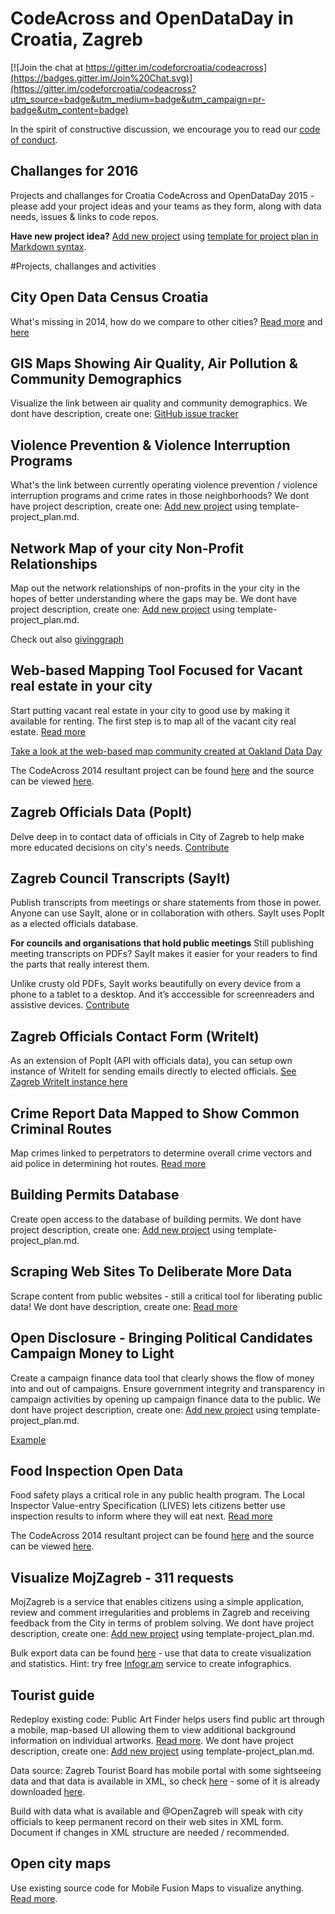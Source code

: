 CodeAcross and OpenDataDay in Croatia, Zagreb
====================================

[![Join the chat at https://gitter.im/codeforcroatia/codeacross](https://badges.gitter.im/Join%20Chat.svg)](https://gitter.im/codeforcroatia/codeacross?utm_source=badge&utm_medium=badge&utm_campaign=pr-badge&utm_content=badge)

In the spirit of constructive discussion, we encourage you to read our [code of conduct](https://github.com/codeforcroatia/codeofconduct).

## Challanges for 2016

Projects and challanges for Croatia CodeAcross and OpenDataDay 2015 - please add your project ideas and your teams as they form, along with data needs, issues & links to code repos.

**Have new project idea?** [Add new project](http://codeforcroatia.org/projects/create) using [template for project plan in Markdown syntax](template-project_plan.md).

#Projects, challanges and activities

City Open Data Census Croatia
---------------
What's missing in 2014, how do we compare to other cities? [Read more](/Ocjena-otvorenosti-gradova.md) and [here](http://codeforcroatia.org/projects/cenzus_otvorenih_podataka_hrvatskih_gradova)

GIS Maps Showing Air Quality, Air Pollution & Community Demographics
---------------
Visualize the link between air quality and community demographics. We dont have description, create one: [GitHub issue tracker](https://github.com/codeforcroatia/codeacross/issues/new)

Violence Prevention & Violence Interruption Programs
---------------
What's the link between currently operating violence prevention / violence interruption programs and crime rates in those neighborhoods? We dont have project description, create one: [Add new project](http://codeforcroatia.org/projects/create) using template-project_plan.md.

Network Map of your city Non-Profit Relationships
---------------
Map out the network relationships of non-profits in the your city in the hopes of better understanding where the gaps may be. We dont have project description, create one: [Add new project](http://codeforcroatia.org/projects/create) using template-project_plan.md.

Check out also [givinggraph](https://github.com/dssg/givinggraph)

Web-based Mapping Tool Focused for Vacant real estate in your city
---------------
Start putting vacant real estate in your city to good use by making it available for renting. The first step is to map all of the vacant city real estate. [Read more](/Otvorena-imovina.md) 

[Take a look at the web-based map community created at Oakland Data Day](https://github.com/map-communities/old-oakland-vacant-lots)

The CodeAcross 2014 resultant project can be found [here](http://zagreb.codeforcroatia.org/otvorene-karte/imovina-zagreb-2011.html) and the source can be viewed [here](https://github.com/openzagreb/otvorene-karte/).

Zagreb Officials Data (PopIt)
---------------
Delve deep in to contact data of officials in City of Zagreb to help make more educated decisions on city's needs. [Contribute](https://zagreb.popit.mysociety.org)

Zagreb Council Transcripts (SayIt)
---------------
Publish transcripts from meetings or share statements from those in power. Anyone can use SayIt, alone or in collaboration with others. SayIt uses PopIt as a elected officials database.

**For councils and organisations that hold public meetings**
Still publishing meeting transcripts on PDFs? SayIt makes it easier for your readers to find the parts that really interest them.

Unlike crusty old PDFs, SayIt works beautifully on every device from a phone to a tablet to a desktop. And it’s acccessible for screenreaders and assistive devices. [Contribute](http://zagreb-skupstina.sayit.mysociety.org)

Zagreb Officials Contact Form (WriteIt)
---------------

As an extension of PopIt (API with officials data), you can setup own instance of WriteIt for sending emails directly to elected officials. [See Zagreb WriteIt instance here](http://grad-zagreb-hrvatska.writeit.ciudadanointeligente.org/en/)

Crime Report Data Mapped to Show Common Criminal Routes
---------------
Map crimes linked to perpetrators to determine overall crime vectors and aid police in determining hot routes. [Read more](/Otvoreni-incidenti.md)

Building Permits Database
---------------
Create open access to the database of building permits. We dont have project description, create one: [Add new project](http://codeforcroatia.org/projects/create) using template-project_plan.md.

Scraping Web Sites To Deliberate More Data
---------------
Scrape content from public websites - still a critical tool for liberating public data! We dont have description, create one: [Read more](/Open-civic-data-scrapers.md)

Open Disclosure - Bringing Political Candidates Campaign Money to Light
---------------
Create a campaign finance data tool that clearly shows the flow of money into and out of campaigns. Ensure government integrity and transparency in campaign activities by opening up campaign finance data to the public. We dont have project description, create one: [Add new project](http://codeforcroatia.org/projects/create) using template-project_plan.md.

[Example](https://github.com/openoakland/opendisclosure)

Food Inspection Open Data
---------------
Food safety plays a critical role in any public health program. The Local Inspector Value-entry Specification (LIVES) lets citizens better use inspection results to inform where they will eat next. [Read more](/Otvoreni-podaci-sanitarne-inspekcije.md)

The CodeAcross 2014 resultant project can be found [here](http://codeforcroatia.github.io/sanitarnipodaci/) and the source can be viewed [here](https://github.com/codeforcroatia/sanitarnipodaci).

Visualize MojZagreb - 311 requests
---------------
MojZagreb is a service that enables citizens using a simple application, review and comment irregularities and problems in Zagreb and receiving feedback from the City in terms of problem solving. We dont have project description, create one: [Add new project](http://codeforcroatia.org/projects/create) using template-project_plan.md.

Bulk export data can be found [here](http://data.zagreb.hr/dataset/mojzagreb) - use that data to create visualization and statistics. Hint: try free [Infogr.am](https://infogr.am) service to create infographics.

Tourist guide
---------------
Redeploy existing code: Public Art Finder helps users find public art through a mobile, map-based UI allowing them to view additional background information on individual artworks. [Read more](http://www.codeforamerica.org/apps/public-art-finder/). We dont have project description, create one: [Add new project](http://codeforcroatia.org/projects/create) using template-project_plan.md.

Data source: Zagreb Tourist Board has mobile portal with some sightseeing data and that data is available in XML, so check [here](http://www1.zagreb.hr/zkult/xml/object8_en.xml) - some of it is already downloaded [here](https://app.box.com/s/ogaz2awga9xptclkgb0bdxzp3koauz14).

Build with data what is available and @OpenZagreb will speak with city officials to keep permanent record on their web sites in XML form. Document if changes in XML structure are needed / recommended.

Open city maps
---------------
Use existing source code for Mobile Fusion Maps to visualize anything. [Read more](http://codeforcroatia.org/projects/otvorene_karte).
